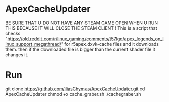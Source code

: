 # ApexCacheUpdater
BE SURE THAT U DO NOT HAVE ANY STEAM GAME OPEN WHEN U RUN THIS BECAUSE IT WILL CLOSE THE STEAM CLIENT !
This is a script that checks "https://old.reddit.com/r/linux_gaming/comments/t57lgq/apex_legends_on_linux_support_megathread/" for r5apex.dxvk-cache files and it downloads them. then if the downloaded file is bigger than the current shader file it changes it.

# Run
git clone https://github.com/iliasChymas/ApexCacheUpdater.git
cd ApexCacheUpdater
chmod +x cache_graber.sh
./cachegraber.sh
